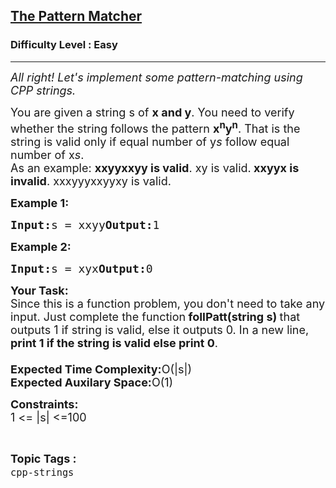 <h2><a href="https://practice.geeksforgeeks.org/problems/the-pattern-matcher/1?page=1&category[]=cpp-strings&sortBy=submissions">The Pattern Matcher</a></h2><h3>Difficulty Level : Easy</h3><hr><div class="problems_problem_content__Xm_eO"><p><em><span style="font-size:18px">All right! Let's implement some pattern-matching using CPP strings.</span></em></p><p><span style="font-size:18px">You are given a string s of <strong>x and y</strong>. You need to verify whether the string follows the pattern <strong>x<sup>n</sup>y<sup>n</sup></strong>. That is the string is valid only if equal number of y<em>s</em> follow equal number of x<em>s</em>.<br>As an example: <strong>xxyyxxyy is valid</strong>. xy is valid.<strong> xxyyx is invalid</strong>. xxxyyyxxyyxy is valid.</span></p><p><span style="font-size:18px"><strong>Example 1:</strong></span></p><pre><span style="font-size:18px"><strong>Input:</strong>s = xxyy<strong>Output:</strong>1</span></pre><p><span style="font-size:18px"><strong>Example 2:</strong></span></p><pre><span style="font-size:18px"><strong>Input:</strong>s = xyx<strong>Output:</strong>0</span></pre><p></p><p><span style="font-size:18px"><strong>Your Task:</strong><br>Since this is a function problem, you don't need to take any input. Just complete the function<strong> follPatt(string s) </strong>that outputs 1 if string is valid, else it outputs 0. In a new line, <strong>print 1 if the string is valid else print 0</strong>.<br><br><strong>Expected Time Complexity:</strong>O(|s|)<br><strong>Expected Auxilary Space:</strong>O(1)</span></p><p><span style="font-size:18px"><strong>Constraints:</strong><br>1 &lt;= |s| &lt;=100</span></p></div><br><p><span style=font-size:18px><strong>Topic Tags : </strong><br><code>cpp-strings</code>&nbsp;